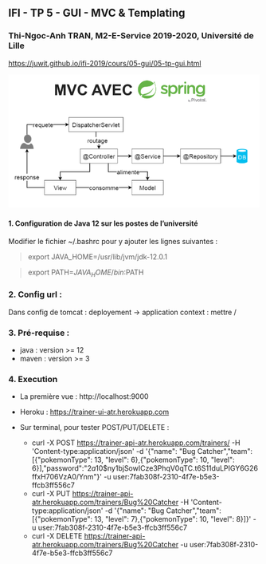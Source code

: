 ## IFI - TP 5 - GUI - MVC & Templating

### Thi-Ngoc-Anh TRAN, M2-E-Service 2019-2020, Université de Lille

https://juwit.github.io/ifi-2019/cours/05-gui/05-tp-gui.html

![mvc spring](./mvc_spring.png)

#### 1. Configuration de Java 12 sur les postes de l’université
Modifier le fichier ~/.bashrc pour y ajouter les lignes suivantes :

> export JAVA_HOME=/usr/lib/jvm/jdk-12.0.1

> export PATH=$JAVA_HOME/bin:$PATH

### 2. Config url :
Dans config de tomcat : deployement -> application context : mettre /

### 3. Pré-requise : 
- java : version >= 12
- maven : version >= 3

### 4. Execution

- La première vue : http://localhost:9000 
- Heroku : https://trainer-ui-atr.herokuapp.com

- Sur terminal, pour tester POST/PUT/DELETE :
    + curl -X POST https://trainer-api-atr.herokuapp.com/trainers/ -H 'Content-type:application/json' -d '{"name": "Bug Catcher","team": [{"pokemonType": 13, "level": 6},{"pokemonType": 10, "level": 6}],"password":"$2a$10$ny1bjSowICze3PhqV0qTC.t6S11duLPIGY6G26ffxH706VzA0/Ynm"}' -u user:7fab308f-2310-4f7e-b5e3-ffcb3ff556c7
    + curl -X PUT https://trainer-api-atr.herokuapp.com/trainers/Bug%20Catcher -H 'Content-type:application/json' -d '{"name": "Bug Catcher","team": [{"pokemonType": 13, "level": 7},{"pokemonType": 10, "level": 8}]}'  -u user:7fab308f-2310-4f7e-b5e3-ffcb3ff556c7
    + curl -X DELETE https://trainer-api-atr.herokuapp.com/trainers/Bug%20Catcher  -u user:7fab308f-2310-4f7e-b5e3-ffcb3ff556c7